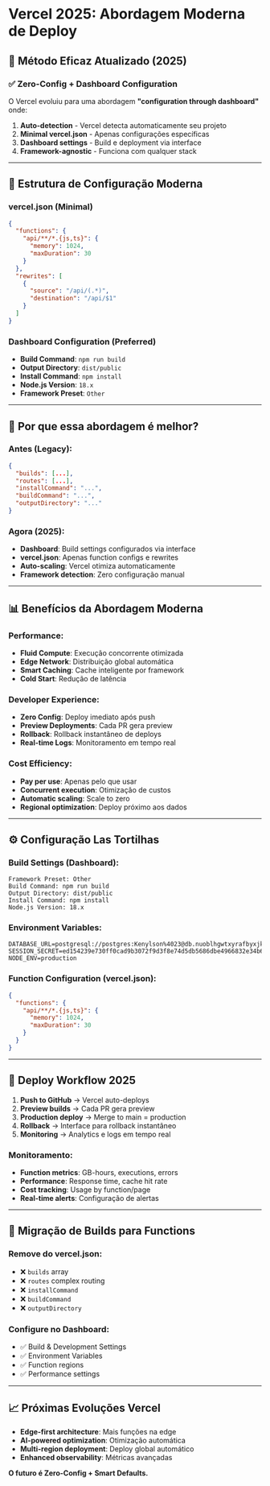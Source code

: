 # Vercel 2025: Abordagem Moderna de Deploy

## 🚀 **Método Eficaz Atualizado (2025)**

### **✅ Zero-Config + Dashboard Configuration**
O Vercel evoluiu para uma abordagem **"configuration through dashboard"** onde:

1. **Auto-detection** - Vercel detecta automaticamente seu projeto
2. **Minimal vercel.json** - Apenas configurações específicas
3. **Dashboard settings** - Build e deployment via interface
4. **Framework-agnostic** - Funciona com qualquer stack

---

## 📁 **Estrutura de Configuração Moderna**

### **vercel.json (Minimal)**
```json
{
  "functions": {
    "api/**/*.{js,ts}": {
      "memory": 1024,
      "maxDuration": 30
    }
  },
  "rewrites": [
    {
      "source": "/api/(.*)",
      "destination": "/api/$1"
    }
  ]
}
```

### **Dashboard Configuration (Preferred)**
- **Build Command**: `npm run build`
- **Output Directory**: `dist/public`
- **Install Command**: `npm install`
- **Node.js Version**: `18.x`
- **Framework Preset**: `Other`

---

## 🔧 **Por que essa abordagem é melhor?**

### **Antes (Legacy):**
```json
{
  "builds": [...],
  "routes": [...],
  "installCommand": "...",
  "buildCommand": "...",
  "outputDirectory": "..."
}
```

### **Agora (2025):**
- **Dashboard**: Build settings configurados via interface
- **vercel.json**: Apenas function configs e rewrites
- **Auto-scaling**: Vercel otimiza automaticamente
- **Framework detection**: Zero configuração manual

---

## 📊 **Benefícios da Abordagem Moderna**

### **Performance:**
- **Fluid Compute**: Execução concorrente otimizada
- **Edge Network**: Distribuição global automática
- **Smart Caching**: Cache inteligente por framework
- **Cold Start**: Redução de latência

### **Developer Experience:**
- **Zero Config**: Deploy imediato após push
- **Preview Deployments**: Cada PR gera preview
- **Rollback**: Rollback instantâneo de deploys
- **Real-time Logs**: Monitoramento em tempo real

### **Cost Efficiency:**
- **Pay per use**: Apenas pelo que usar
- **Concurrent execution**: Otimização de custos
- **Automatic scaling**: Scale to zero
- **Regional optimization**: Deploy próximo aos dados

---

## ⚙️ **Configuração Las Tortilhas**

### **Build Settings (Dashboard):**
```
Framework Preset: Other
Build Command: npm run build
Output Directory: dist/public
Install Command: npm install
Node.js Version: 18.x
```

### **Environment Variables:**
```
DATABASE_URL=postgresql://postgres:Kenylson%4023@db.nuoblhgwtxyrafbyxjkw.supabase.co:5432/postgres
SESSION_SECRET=ed154239e730ff0cad9b3072f9d3f8e74d5db5686dbe4966832e34b6392a62f7
NODE_ENV=production
```

### **Function Configuration (vercel.json):**
```json
{
  "functions": {
    "api/**/*.{js,ts}": {
      "memory": 1024,
      "maxDuration": 30
    }
  }
}
```

---

## 🎯 **Deploy Workflow 2025**

1. **Push to GitHub** → Vercel auto-deploys
2. **Preview builds** → Cada PR gera preview
3. **Production deploy** → Merge to main = production
4. **Rollback** → Interface para rollback instantâneo
5. **Monitoring** → Analytics e logs em tempo real

### **Monitoramento:**
- **Function metrics**: GB-hours, executions, errors
- **Performance**: Response time, cache hit rate
- **Cost tracking**: Usage by function/page
- **Real-time alerts**: Configuração de alertas

---

## 🚨 **Migração de Builds para Functions**

### **Remove do vercel.json:**
- ❌ `builds` array
- ❌ `routes` complex routing
- ❌ `installCommand`
- ❌ `buildCommand`
- ❌ `outputDirectory`

### **Configure no Dashboard:**
- ✅ Build & Development Settings
- ✅ Environment Variables
- ✅ Function regions
- ✅ Performance settings

---

## 📈 **Próximas Evoluções Vercel**

- **Edge-first architecture**: Mais funções na edge
- **AI-powered optimization**: Otimização automática
- **Multi-region deployment**: Deploy global automático
- **Enhanced observability**: Métricas avançadas

**O futuro é Zero-Config + Smart Defaults.**
